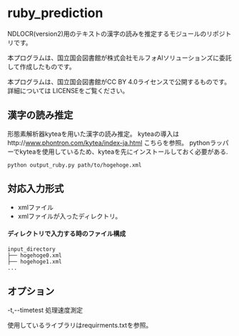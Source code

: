 # ruby_prediction

NDLOCR(version2)用のテキストの漢字の読みを推定するモジュールのリポジトリです。

本プログラムは、国立国会図書館が株式会社モルフォAIソリューションズに委託して作成したものです。

本プログラムは、国立国会図書館がCC BY 4.0ライセンスで公開するものです。詳細については LICENSEをご覧ください。

## 漢字の読み推定
形態素解析器kyteaを用いた漢字の読み推定。
kyteaの導入はhttp://www.phontron.com/kytea/index-ja.html こちらを参照。
pythonラッパーでkyteaを使用しているため、kyteaを先にインストールしておく必要がある.

```
python output_ruby.py path/to/hogehoge.xml 
```

## 対応入力形式

* xmlファイル　
* xmlファイルが入ったディレクトリ。
#### ディレクトリで入力する時のファイル構成
```
input_directory
├── hogehoge0.xml 
├── hogehoge1.xml
... 
```
## オプション

-t,--timetest
 処理速度測定

使用しているライブラリはrequirments.txtを参照。
